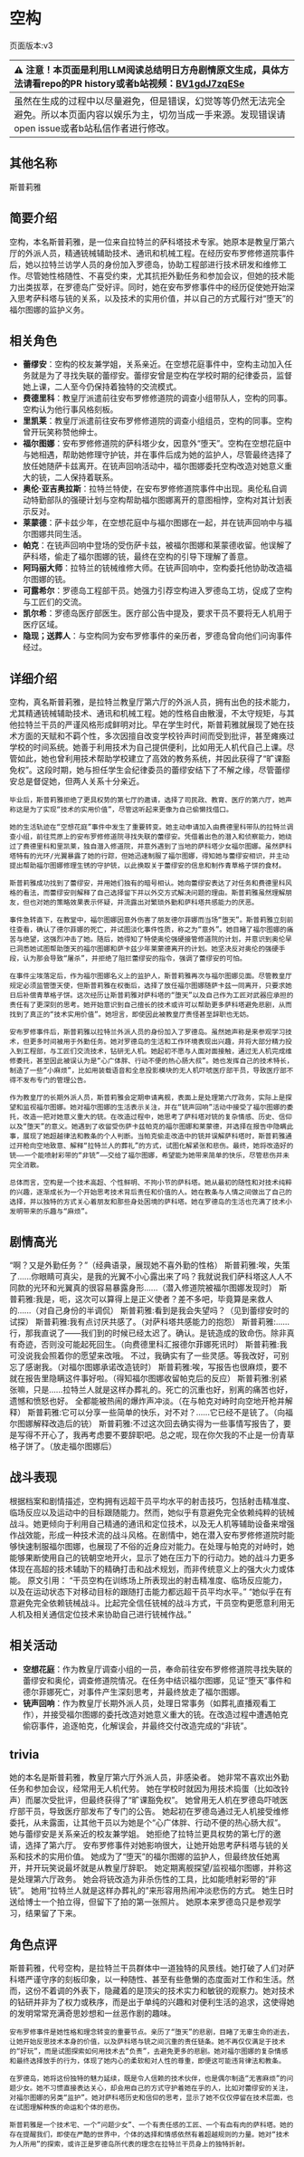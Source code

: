 # 空构
页面版本:v3
 

| :warning: 注意！本页面是利用LLM阅读总结明日方舟剧情原文生成，具体方法请看repo的PR history或者b站视频：[BV1gdJ7zqESe](https://www.bilibili.com/video/BV1gdJ7zqESe/)         |
|:----------------------------|
| 虽然在生成的过程中以尽量避免，但是错误，幻觉等等仍然无法完全避免。所以本页面内容以娱乐为主，切勿当成一手来源。发现错误请open issue或者b站私信作者进行修改。|



## 其他名称
斯普莉雅
## 简要介绍
空构，本名斯普莉雅，是一位来自拉特兰的萨科塔技术专家。她原本是教皇厅第六厅的外派人员，精通铳械辅助技术、通讯和机械工程。在经历安布罗修修道院事件后，她以拉特兰访学人员的身份加入罗德岛，协助工程部进行技术研发和维修工作。尽管她性格随性、不喜受约束，尤其抗拒外勤任务和参加会议，但她的技术能力出类拔萃，在罗德岛广受好评。同时，她在安布罗修事件中的经历促使她开始深入思考萨科塔与铳的关系，以及技术的实用价值，并以自己的方式履行对“堕天”的福尔图娜的监护义务。
## 相关角色
-   **蕾缪安**：空构的校友兼学姐，关系亲近。在空想花庭事件中，空构主动加入任务就是为了寻找失联的蕾缪安。蕾缪安曾是空构在学校时期的纪律委员，监督她上课，二人至今仍保持着独特的交流模式。
-   **费德里科**：教皇厅派遣前往安布罗修修道院的调查小组带队人，空构的同事。空构认为他行事风格刻板。
-   **里凯莱**：教皇厅派遣前往安布罗修修道院的调查小组组员，空构的同事。空构曾开玩笑称赞他绅士。
-   **福尔图娜**：安布罗修修道院的萨科塔少女，因意外“堕天”。空构在空想花庭中与她相遇，帮助她修理守护铳，并在事件后成为她的监护人，尽管最终选择了放任她随萨卡兹离开。在铳声回响活动中，福尔图娜委托空构改造对她意义重大的铳，二人保持着联系。
-   **奥伦·亚吉奥拉斯**：拉特兰特使，在安布罗修修道院事件中出现。奥伦私自调动特勤部队的强硬计划与空构帮助福尔图娜离开的意图相悖，空构对其计划表示反对。
-   **莱蒙德**：萨卡兹少年，在空想花庭中与福尔图娜在一起，并在铳声回响中与福尔图娜共同生活。
-   **帕克**：在铳声回响中登场的受伤萨卡兹，被福尔图娜和莱蒙德收留。他误解了萨科塔，偷走了福尔图娜的铳，最终在空构的引导下理解了善意。
-   **阿玛丽大师**：拉特兰的铳械维修大师。在铳声回响中，空构委托他协助改造福尔图娜的铳。
-   **可露希尔**：罗德岛工程部干员。她强力引荐空构进入罗德岛工坊，促成了空构与工匠们的交流。
-   **凯尔希**：罗德岛医疗部医生。医疗部公告中提及，要求干员不要将无人机用于医疗区域。
-   **隐现；送葬人**：与空构同为安布罗修事件的亲历者，罗德岛曾向他们问询事件经过。
## 详细介绍
空构，真名斯普莉雅，是拉特兰教皇厅第六厅的外派人员，拥有出色的技术能力，尤其精通铳械辅助技术、通讯和机械工程。她的性格自由散漫，不太守规矩，与其他拉特兰干员的严谨风格形成鲜明对比。早在学生时代，斯普莉雅就展现了她在技术方面的天赋和不羁个性，多次因擅自改变学校铃声时间而受到批评，甚至瘫痪过学校的时间系统。她善于利用技术为自己提供便利，比如用无人机代自己上课。尽管如此，她也曾利用技术帮助学校建立了高效的教务系统，并因此获得了“旷课豁免权”。这段时期，她与担任学生会纪律委员的蕾缪安结下了不解之缘，尽管蕾缪安总是督促她，但两人关系十分亲近。

    毕业后，斯普莉雅拒绝了更具权势的第七厅的邀请，选择了司民政、教育、医疗的第六厅，她声称这是为了实现“技术的实用价值”，尽管这听起来更像为自己偷懒找借口。

    她的生活轨迹在“空想花庭”事件中发生了重要转变。她主动申请加入由费德里科带队的拉特兰调查小组，前往荒原上的安布罗修修道院寻找失联的蕾缪安。凭借着出色的潜入和侦察能力，她绕过了费德里科和里凯莱，独自潜入修道院，并意外遇到了当地的萨科塔少女福尔图娜。虽然萨科塔特有的光环/光翼暴露了她的行踪，但她迅速制服了福尔图娜，得知她与蕾缪安相识，并主动提出帮助福尔图娜修理生锈的守护铳，以此换取关于蕾缪安的信息和制作青草格子饼的食材。

    斯普莉雅成功找到了蕾缪安，并用她们独有的暗号相认。她向蕾缪安表达了对任务和费德里科风格的看法，而蕾缪安则解释了自己选择留下并以外交方式解决问题的理由。斯普莉雅虽然理解朋友，但也对她的策略效果表示怀疑，并流露出对繁琐外勤和萨科塔共感能力的厌恶。

    事件急转直下，在教堂中，福尔图娜因意外伤害了朋友德尔菲娜而当场“堕天”。斯普莉雅立刻前往查看，确认了德尔菲娜的死亡，并试图淡化事件性质，称之为“意外”。她目睹了福尔图娜的痛苦与绝望，这强烈冲击了她。随后，她得知了特使奥伦强硬接管修道院的计划，并意识到奥伦早已洞悉她试图帮助堕天的福尔图娜和萨卡兹少年莱蒙德离开的计划。她坚决反对奥伦的强硬手段，认为那会导致“屠杀”，并拒绝了阻拦蕾缪安的指令，强调了蕾缪安的可怕。

    在事件尘埃落定后，作为福尔图娜名义上的监护人，斯普莉雅再次与福尔图娜见面。尽管教皇厅规定必须监管堕天使，但斯普莉雅在权衡后，选择了放任福尔图娜随萨卡兹一同离开，只要求她日后补偿青草格子饼。这次经历让斯普莉雅对萨科塔的“堕天”以及自己作为工匠对武器应承担的责任有了更深刻的思考。她开始意识到自己擅长的技术或许可以帮助更多萨科塔避免悲剧，从而找到了真正的“技术实用价值”。她坦言，即使因此被教皇厅责怪甚至辞职也无妨。

    安布罗修事件后，斯普莉雅以拉特兰外派人员的身份加入了罗德岛。虽然她声称是来参观学习技术，但更多时间被用于外勤任务。她对罗德岛的生活和工作环境表现出兴趣，并将大部分精力投入到工程部，与工匠们交流技术，钻研无人机。她起初不愿与人面对面接触，通过无人机完成维修委托，甚至因此被误认为是“心广体胖、行动不便的热心肠大叔”。她也发挥自己的技术特长，制造了一些“小麻烦”，比如用装载语音和全息投影模块的无人机吓唬医疗部干员，导致医疗部不得不发布专门的管理公告。

    作为教皇厅的长期外派人员，斯普莉雅会定期申请离舰，表面上是处理第六厅政务，实际上是探望和监视福尔图娜。她对福尔图娜的生活表示关注，并在“铳声回响”活动中接受了福尔图娜的委托，改造一把对她意义重大的铳。在改造过程中，她思考了萨科塔对铳的复杂情感、历史、信仰以及“堕天”的意义。她遇到了收留受伤萨卡兹帕克的福尔图娜和莱蒙德，并选择在报告中隐瞒此事，展现了她超越律法和教条的个人判断。当帕克偷走改造中的铳并误解萨科塔时，斯普莉雅通过开枪向空地致意、解释“拉特兰人的葬礼”的方式，试图化解紧张和悲伤。最终，她将改造好的铳——一个能喷射彩带的“非铳”——交给了福尔图娜，希望能为她带来简单的快乐，尽管悲伤并未完全消散。

    总体而言，空构是一个技术高超、个性鲜明、不拘小节的萨科塔。她从最初的随性和对技术纯粹的兴趣，逐渐成长为一个开始思考技术背后责任和价值的人。她在教条与人情之间做出了自己的选择，并以独特的方式关心着朋友和那些身处困境的萨科塔。她在罗德岛的生活也充满了技术小发明带来的乐趣与“麻烦”。
## 剧情高光
“啊？又是外勤任务？”（经典语录，展现她不喜外勤的性格）
    斯普莉雅:唉，失策了......你眼睛可真尖，是我的光翼不小心露出来了吗？我就说我们萨科塔这人人不同款的光环和光翼真的很容易暴露身形......（潜入修道院被福尔图娜发现时）
    斯普莉雅:我是，呃，这次可以算得上是正义使者？差不多吧，毕竟算是来救人的......（对自己身份的半调侃）
    斯普莉雅:看到是我会失望吗？（见到蕾缪安时的试探）
    斯普莉雅:我有点讨厌共感了。（对萨科塔共感能力的抱怨）
    斯普莉雅:......行，那我直说了——我们到的时候已经太迟了。确认。是铳造成的致命伤。除非真有奇迹，否则没可能起死回生。（向费德里科汇报德尔菲娜死讯时）
    斯普莉雅:我可没说我会照着你的愿望来改哦。 不过，我确实有了一些灵感。等我改好，可别忘了感谢我。（对福尔图娜承诺改造铳时）
    斯普莉雅:唉，写报告也很麻烦，要不就在报告里隐瞒这件事好啦。（得知福尔图娜收留帕克后的反应）
    斯普莉雅:别紧张嘛，只是......拉特兰人就是这样办葬礼的。死亡的沉重也好，别离的痛苦也好，遗憾和愤怒也好。 全都能被热闹的爆炸声冲淡。（在与帕克对峙时向空地开枪并解释）
    斯普莉雅:它可以分享一些简单的快乐，对不对？......它已经不是铳了。（向福尔图娜解释改造后的铳）
    斯普莉雅:不过这次回去确实得为一些事情写报告了，要是写得不开心了，我再考虑要不要辞职吧。总之呢，现在你欠我的不止是一份青草格子饼了。（放走福尔图娜后）
## 战斗表现
根据档案和剧情描述，空构拥有远超干员平均水平的射击技巧，包括射击精准度、临场反应以及运动中的目标跟随能力。然而，她似乎有意避免完全依赖纯粹的铳械战斗。她更倾向于利用自己精通的通讯和定位技术，以及无人机等辅助设备来增强作战效能，形成一种技术流的战斗风格。在剧情中，她在潜入安布罗修修道院时能够快速制服福尔图娜，也展现了不俗的近身应对能力。在处理与帕克的对峙时，她能够果断使用自己的铳朝空地开火，显示了她在压力下的行动力。她的战斗力更多体现在高超的技术辅助下的精确打击和战术规划，而非传统意义上的强大火力或体能。
    原文引用：
    “干员空构在训练场上所表现出的射击精准度、临场反应能力，以及在运动状态下对移动目标的跟随打击能力都远超干员平均水平。”
    “她似乎在有意避免完全依赖铳械战斗。比起完全信任铳械的战斗方式，干员空构更愿意利用无人机及相关通信定位技术来协助自己进行铳械作战。”
## 相关活动
-   **空想花庭**：作为教皇厅调查小组的一员，奉命前往安布罗修修道院寻找失联的蕾缪安和奥伦，调查修道院情况。在任务中结识福尔图娜，见证“堕天”事件和德尔菲娜死亡，对事件产生深刻思考，并最终放走了福尔图娜。
-   **铳声回响**：作为教皇厅长期外派人员，处理日常事务（如葬礼直播观看工作），并接受福尔图娜的委托改造对她意义重大的铳。在改造过程中遭遇帕克偷窃事件，追逐帕克，化解误会，并最终交付改造完成的“非铳”。
## trivia
她的本名是斯普莉雅，教皇厅第六厅外派人员，非感染者。
    她非常不喜欢出外勤任务和参加会议，经常用无人机代劳。
    她在学校时就因为用技术捣蛋（比如改铃声）而屡次受批评，但最终获得了“旷课豁免权”。
    她曾用无人机在罗德岛吓唬医疗部干员，导致医疗部发布了专门的公告。
    她起初在罗德岛通过无人机接受维修委托，从未露面，让其他干员以为她是个“心广体胖、行动不便的热心肠大叔”。
    她与蕾缪安是关系亲近的校友兼学姐。
    她拒绝了拉特兰更具权势的第七厅的邀请，选择了第六厅。
    安布罗修事件对她影响很大，让她开始思考萨科塔与铳的关系和技术的实用价值。
    她成为了“堕天”的福尔图娜的监护人，但最终放任她离开，并开玩笑说最坏就是从教皇厅辞职。
    她定期离舰探望/监视福尔图娜，并称这是处理第六厅政务。
    她会将铳改造为非杀伤性的工具，比如能喷射彩带的“非铳”。
    她用“拉特兰人就是这样办葬礼的”来形容用热闹冲淡悲伤的方式。
    她生日时送给博士一个拍立得，但留下了拍的第一张照片。
    她原本来罗德岛只是参观学习，结果留了下来。
## 角色点评
斯普莉雅，代号空构，是拉特兰干员群体中一道独特的风景线。她打破了人们对萨科塔严谨守序的刻板印象，以一种随性、甚至有些惫懒的态度面对工作和生活。然而，这份不着调的外表下，隐藏着的是顶尖的技术实力和敏锐的观察力。她对技术的钻研并非为了权力或秩序，而是出于单纯的兴趣和对便利生活的追求，这使得她的发明常常充满奇思妙想和一丝恶作剧的趣味。

    安布罗修事件是她性格和理念转变的重要节点。亲历了“堕天”的悲剧，目睹了无辜生命的逝去，让她开始反思技术本身的价值，以及萨科塔与铳之间沉重的责任链条。她不再仅仅满足于技术的“好玩”，而是试图探索如何用技术去“负责”，去避免更多的悲剧。她对福尔图娜的复杂情感和最终选择放手的行为，体现了她内心的柔软和对人性的尊重，即便这可能违背律法和教条。

    在罗德岛，她将这份独特的魅力延续，既是令人信赖的技术伙伴，也是偶尔制造“无害麻烦”的问题少女。她不习惯直接表达关心，却会用自己的方式守护着她在乎的人，比如对蕾缪安的关注，对福尔图娜的另类“监护”。她对萨科塔历史和信仰的思考，显示了她不仅仅停留在技术层面，也在试图理解种族的命运和个体的悲伤。

    斯普莉雅是一个技术宅、一个“问题少女”、一个有责任感的工匠、一个有血有肉的萨科塔。她的存在提醒我们，即使在严酷的世界中，个体的选择和情感依然有着超越规则的力量。她对“技术为人所用”的探索，或许正是罗德岛所代表的理念在拉特兰干员身上的独特折射。